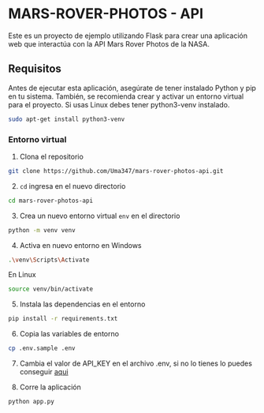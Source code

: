 #  MARS-ROVER-PHOTOS - API
Este es un proyecto de ejemplo utilizando Flask para crear una aplicación web que interactúa con la API Mars Rover Photos de la NASA.

## Requisitos

Antes de ejecutar esta aplicación, asegúrate de tener instalado Python y pip en tu sistema. También, se recomienda crear y activar un entorno virtual para el proyecto. Si usas Linux debes tener python3-venv instalado.

```bash
sudo apt-get install python3-venv
```

### Entorno virtual

1. Clona el repositorio
```bash
git clone https://github.com/Uma347/mars-rover-photos-api.git
```
2. `cd` ingresa en el nuevo directorio
```bash
cd mars-rover-photos-api
```
3. Crea un nuevo entorno virtual `env` en el directorio
```bash
python -m venv venv
```
4. Activa en nuevo entorno en Windows 
```bash
.\venv\Scripts\Activate
```
   En Linux
```bash
source venv/bin/activate
```
5. Instala las dependencias en el entorno
```bash
pip install -r requirements.txt
```
6. Copia las variables de entorno
```bash
cp .env.sample .env
```
7. Cambia el valor de API_KEY en el archivo .env, si no lo tienes lo puedes conseguir [aqui](https://api.nasa.gov/)

8. Corre la aplicación
```bash
python app.py
